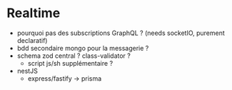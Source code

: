 # Realtime

- pourquoi pas des subscriptions GraphQL ? (needs socketIO, purement declaratif)
- bdd secondaire mongo pour la messagerie ?
- schema zod central ? class-validator ?
  - script js/sh supplémentaire ?
- nestJS
  - express/fastify -> prisma
